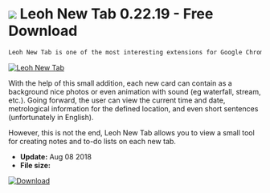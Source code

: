 # ![](https://cdn.softexe.net/static/icon/7/leoh-new-tab-9917.png) Leoh New Tab 0.22.19 - Free Download

```sh
Leoh New Tab is one of the most interesting extensions for Google Chrome, which allows you to personalize the appearance of a new tab in the browser.
```
[![Leoh New Tab](https://gallery.dpcdn.pl/imgc/Tools/84051/g_-_420x350_1.5_-_x2d95f47e-4e3a-4bb6-9d0a-292d9cf8f374.png)](https://softexe.net/win/internet/browser-add-ons/leoh-new-tab:aapg.html)

With the help of this small addition, each new card can contain as a background nice photos or even animation with sound (eg waterfall, stream, etc.). Going forward, the user can view the current time and date, metrological information for the defined location, and even short sentences (unfortunately in English).
 
 However, this is not the end, Leoh New Tab allows you to view a small tool for creating notes and to-do lists on each new tab.


- **Update:** Aug 08 2018
- **File size:** 

[![Download](https://cdn.softexe.net/static/img/download.png)](https://softexe.net/win/internet/browser-add-ons/leoh-new-tab:aapg.html)

